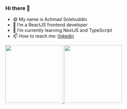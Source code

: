 ### Hi there 👋

- 😄 My name is Achmad Solehuddin 
- 🔭 I’m a ReactJS frontend developer
- 🌱 I’m currently learning NextJS and TypeScript
- 📫 How to reach me: [linkedin](https://www.linkedin.com/in/achmad-solehuddin/)

<p align="left">
<a href="https://github.com/achso13">
  <img height="180em" src="https://github-readme-stats-eight-theta.vercel.app/api?username=achso13&show_icons=true&theme=algolia&include_all_commits=true&count_private=true"/>
  <img height="180em" src="https://github-readme-stats-eight-theta.vercel.app/api/top-langs/?username=achso13&layout=compact&langs_count=8&theme=algolia"/>
</a>
</p>

<!--
**achso13/achso13** is a ✨ _special_ ✨ repository because its `README.md` (this file) appears on your GitHub profile.

Here are some ideas to get you started:

- 🔭 I’m currently working on ...
- 🌱 I’m currently learning ...
- 👯 I’m looking to collaborate on ...
- 🤔 I’m looking for help with ...
- 💬 Ask me about ...
- 📫 How to reach me: ...

- ⚡ Fun fact: ...
-->
